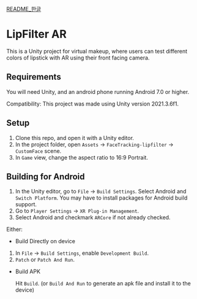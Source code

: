 [README_한글](README_KOR.md)
# LipFilter AR
This is a Unity project for virtual makeup, where users can test different colors of lipstick with AR using their front facing camera.

## Requirements
You will need Unity, and an android phone running Android 7.0 or higher.

Compatibility: This project was made using Unity version 2021.3.6f1.

## Setup
1. Clone this repo, and open it with a Unity editor.
2. In the project folder, open `Assets` -> `FaceTracking-lipfilter` -> `CustomFace` scene.
3. In `Game` view, change the aspect ratio to 16:9 Portrait.
## Building for Android
1. In the Unity editor, go to `File` -> `Build Settings`. Select Android and `Switch Platform`. You may have to install packages for Android build support.
2. Go to `Player Settings` -> `XR Plug-in Management`.
3. Select Android and checkmark `ARCore` if not already checked.

Either:

* Build Directly on device
1. In `File` -> `Build Settings`, enable `Development Build`.
2. `Patch` or `Patch And Run`.

* Build APK
    
     Hit `Build`. (or `Build And Run` to generate an apk file and install it to the device)
